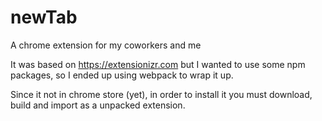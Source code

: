 # newTab
A chrome extension for my coworkers and me

It was based on https://extensionizr.com but I wanted to use some npm packages, so I ended up using webpack to wrap it up. 

Since it not in chrome store (yet), in order to install it you must download, build and import as a unpacked extension.
